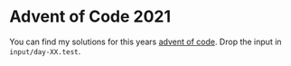 # Advent of Code 2021

You can find my solutions for this years [advent of code](https://adventofcode.com). Drop the input in `input/day-XX.test`.